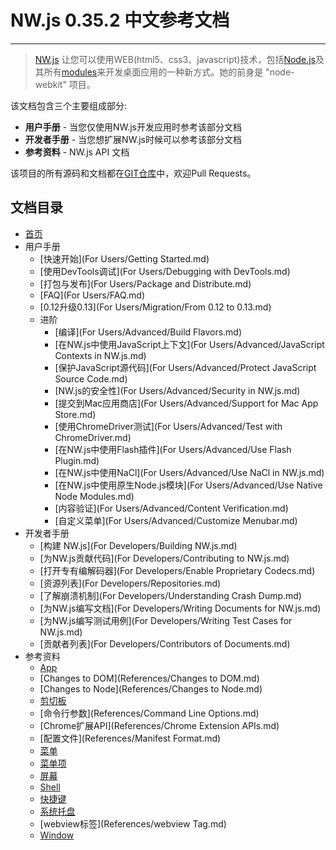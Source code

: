 # NW.js 0.35.2 中文参考文档
---

> [NW.js](http://nwjs.io) 让您可以使用WEB(html5、css3、javascript)技术，包括[Node.js](https://nodejs.org/)及其所有[modules](https://www.npmjs.org/)来开发桌面应用的一种新方式。她的前身是 "node-webkit" 项目。

该文档包含三个主要组成部分:

* **用户手册** - 当您仅使用NW.js开发应用时参考该部分文档
* **开发者手册** - 当您想扩展NW.js时候可以参考该部分文档
* **参考资料** - NW.js API 文档

该项目的所有源码和文档都在[GIT仓库](https://github.com/nwjs/nw.js/tree/nw35/docs)中，欢迎Pull Requests。

## 文档目录

* [首页](index.md)
* 用户手册
    - [快速开始](For Users/Getting Started.md)
    - [使用DevTools调试](For Users/Debugging with DevTools.md)
    - [打包与发布](For Users/Package and Distribute.md)
    - [FAQ](For Users/FAQ.md)
    - [0.12升级0.13](For Users/Migration/From 0.12 to 0.13.md)
    - 进阶
        + [编译](For Users/Advanced/Build Flavors.md)
        + [在NW.js中使用JavaScript上下文](For Users/Advanced/JavaScript Contexts in NW.js.md)
        + [保护JavaScript源代码](For Users/Advanced/Protect JavaScript Source Code.md)
        + [NW.js的安全性](For Users/Advanced/Security in NW.js.md)
        + [提交到Mac应用商店](For Users/Advanced/Support for Mac App Store.md)
        + [使用ChromeDriver测试](For Users/Advanced/Test with ChromeDriver.md)
        + [在NW.js中使用Flash插件](For Users/Advanced/Use Flash Plugin.md)
        + [在NW.js中使用NaCl](For Users/Advanced/Use NaCl in NW.js.md)
        + [在NW.js中使用原生Node.js模块](For Users/Advanced/Use Native Node Modules.md)
        + [内容验证](For Users/Advanced/Content Verification.md)
        + [自定义菜单](For Users/Advanced/Customize Menubar.md)
* 开发者手册
    - [构建 NW.js](For Developers/Building NW.js.md)
    - [为NW.js贡献代码](For Developers/Contributing to NW.js.md)
    - [打开专有编解码器](For Developers/Enable Proprietary Codecs.md)
    - [资源列表](For Developers/Repositories.md)
    - [了解崩溃机制](For Developers/Understanding Crash Dump.md)
    - [为NW.js编写文档](For Developers/Writing Documents for NW.js.md)
    - [为NW.js编写测试用例](For Developers/Writing Test Cases for NW.js.md)
    - [贡献者列表](For Developers/Contributors of Documents.md)
* 参考资料
    - [App](References/App.md)
    - [Changes to DOM](References/Changes to DOM.md)
    - [Changes to Node](References/Changes to Node.md)
    - [剪切板](References/Clipboard.md)
    - [命令行参数](References/Command Line Options.md)
    - [Chrome扩展API](References/Chrome Extension APIs.md)
    - [配置文件](References/Manifest Format.md)
    - [菜单](References/Menu.md)
    - [菜单项](References/MenuItem.md)
    - [屏幕](References/Screen.md)
    - [Shell](References/Shell.md)
    - [快捷键](References/Shortcut.md)
    - [系统托盘](References/Tray.md)
    - [webview标签](References/webview Tag.md)
    - [Window](References/Window.md)
